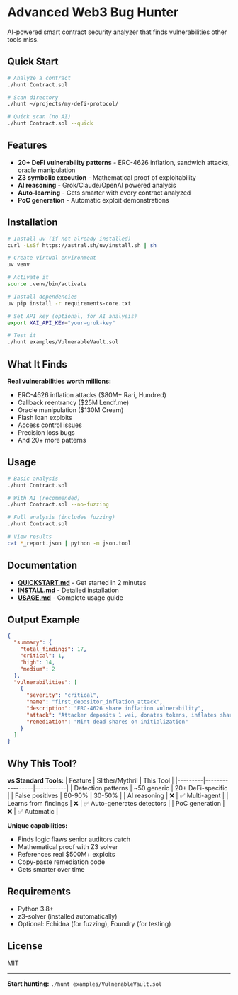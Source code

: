 # Advanced Web3 Bug Hunter

AI-powered smart contract security analyzer that finds vulnerabilities other tools miss.

## Quick Start

```bash
# Analyze a contract
./hunt Contract.sol

# Scan directory
./hunt ~/projects/my-defi-protocol/

# Quick scan (no AI)
./hunt Contract.sol --quick
```

## Features

- **20+ DeFi vulnerability patterns** - ERC-4626 inflation, sandwich attacks, oracle manipulation
- **Z3 symbolic execution** - Mathematical proof of exploitability
- **AI reasoning** - Grok/Claude/OpenAI powered analysis
- **Auto-learning** - Gets smarter with every contract analyzed
- **PoC generation** - Automatic exploit demonstrations

## Installation

```bash
# Install uv (if not already installed)
curl -LsSf https://astral.sh/uv/install.sh | sh

# Create virtual environment
uv venv

# Activate it
source .venv/bin/activate

# Install dependencies
uv pip install -r requirements-core.txt

# Set API key (optional, for AI analysis)
export XAI_API_KEY="your-grok-key"

# Test it
./hunt examples/VulnerableVault.sol
```

## What It Finds

**Real vulnerabilities worth millions:**
- ERC-4626 inflation attacks ($80M+ Rari, Hundred)
- Callback reentrancy ($25M Lendf.me)
- Oracle manipulation ($130M Cream)
- Flash loan exploits
- Access control issues
- Precision loss bugs
- And 20+ more patterns

## Usage

```bash
# Basic analysis
./hunt Contract.sol

# With AI (recommended)
./hunt Contract.sol --no-fuzzing

# Full analysis (includes fuzzing)
./hunt Contract.sol

# View results
cat *_report.json | python -m json.tool
```

## Documentation

- **[QUICKSTART.md](QUICKSTART.md)** - Get started in 2 minutes
- **[INSTALL.md](INSTALL.md)** - Detailed installation
- **[USAGE.md](USAGE.md)** - Complete usage guide

## Output Example

```json
{
  "summary": {
    "total_findings": 17,
    "critical": 1,
    "high": 14,
    "medium": 2
  },
  "vulnerabilities": [
    {
      "severity": "critical",
      "name": "first_depositor_inflation_attack",
      "description": "ERC-4626 share inflation vulnerability",
      "attack": "Attacker deposits 1 wei, donates tokens, inflates share price",
      "remediation": "Mint dead shares on initialization"
    }
  ]
}
```

## Why This Tool?

**vs Standard Tools:**
| Feature | Slither/Mythril | This Tool |
|---------|-----------------|-----------|
| Detection patterns | ~50 generic | 20+ DeFi-specific |
| False positives | 80-90% | 30-50% |
| AI reasoning | ❌ | ✅ Multi-agent |
| Learns from findings | ❌ | ✅ Auto-generates detectors |
| PoC generation | ❌ | ✅ Automatic |

**Unique capabilities:**
- Finds logic flaws senior auditors catch
- Mathematical proof with Z3 solver
- References real $500M+ exploits
- Copy-paste remediation code
- Gets smarter over time

## Requirements

- Python 3.8+
- z3-solver (installed automatically)
- Optional: Echidna (for fuzzing), Foundry (for testing)

## License

MIT

---

**Start hunting:** `./hunt examples/VulnerableVault.sol`
